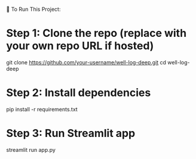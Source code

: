 🚀 To Run This Project:

# Step 1: Clone the repo (replace with your own repo URL if hosted)
git clone https://github.com/your-username/well-log-deep.git
cd well-log-deep

# Step 2: Install dependencies
pip install -r requirements.txt

# Step 3: Run Streamlit app
streamlit run app.py
